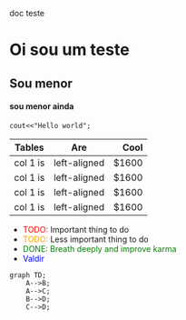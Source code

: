 <style>
r { color: Red }
o { color: Orange }
g { color: Green }
v { color: blue}
</style>

doc teste


# Oi sou um teste
## Sou menor
#### sou menor ainda
`cout<<"Hello world";`


| Tables | Are | Cool |
|----------|:-------------:|------:|
| col 1 is| left-aligned | $1600 |
| col 1 is| left-aligned | $1600 |
| col 1 is| left-aligned | $1600 |
| col 1 is| left-aligned | $1600 |



- <r>TODO:</r> Important thing to do
- <o>TODO:</o> Less important thing to do
- <g>DONE: Breath deeply and improve karma </g>
- <v> Valdir </v>


```mermaid
graph TD;
    A-->B;
    A-->C;
    B-->D;
    C-->D;
```